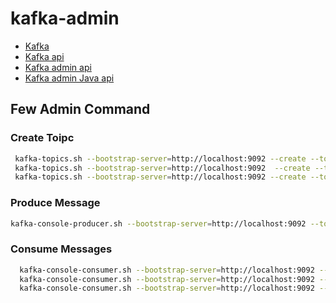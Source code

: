 # kafka-admin

 - [Kafka](https://docs.confluent.io/kafka/overview.html)
 - [Kafka api](https://docs.confluent.io/kafka/kafka-apis.html)
 - [Kafka admin api](https://docs.confluent.io/kafka/kafka-apis.html#admin-api)
 - [Kafka admin Java api](https://kafka.apache.org/37/javadoc/org/apache/kafka/clients/admin/Admin.html)

## Few Admin Command

### Create Toipc

```sh 
 kafka-topics.sh --bootstrap-server=http://localhost:9092 --create --topic test 
 kafka-topics.sh --bootstrap-server=http://localhost:9092  --create --topic test-one 
 kafka-topics.sh --bootstrap-server=http://localhost:9092 --create --topic test-two 
```

### Produce Message

```sh
kafka-console-producer.sh --bootstrap-server=http://localhost:9092 --topic test
```

### Consume Messages

```sh
  kafka-console-consumer.sh --bootstrap-server=http://localhost:9092 --topic test --group test-group.one
  kafka-console-consumer.sh --bootstrap-server=http://localhost:9092 --topic test --group test-group.two
  kafka-console-consumer.sh --bootstrap-server=http://localhost:9092 --topic test --group test-group.three
```
